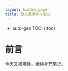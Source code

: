 ```yaml
---
layout: hidden_page
title: 欧几里得学习笔记
---
```


* auto-gen TOC:
{:toc}
# 前言

今天又被爆锤，继续补充笔记。







